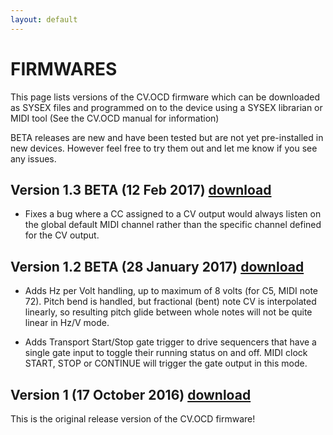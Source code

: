 ```yaml
---
layout: default
---
```


# FIRMWARES

This page lists versions of the CV.OCD firmware which can be downloaded as SYSEX files and programmed
on to the device using a SYSEX librarian or MIDI tool (See the CV.OCD manual for information)

BETA releases are new and have been tested but are not yet pre-installed in new devices. However
feel free to try them out and let me know if you see any issues.

## Version 1.3 BETA (12 Feb 2017) [download](https://github.com/hotchk155/cvocd.a/raw/master/firmware/Release/Current/cvocd_rev1.3beta.syx)

- Fixes a bug where a CC assigned to a CV output would always listen on the global default MIDI channel rather than the specific channel defined for the CV output.

## Version 1.2 BETA (28 January 2017) [download](https://github.com/hotchk155/cvocd.a/raw/master/firmware/Release/Current/cvocd_rev1.2beta.syx)

- Adds Hz per Volt handling, up to maximum of 8 volts (for C5, MIDI note 72). Pitch bend is handled, but fractional (bent) note CV is interpolated linearly, so resulting pitch glide between whole notes will not be quite linear in Hz/V mode.

- Adds Transport Start/Stop gate trigger to drive sequencers that have a single gate input to toggle their running status on and off. MIDI clock START, STOP or CONTINUE will trigger the gate output in this mode.

## Version 1 (17 October 2016) [download](https://github.com/hotchk155/cvocd.a/raw/master/firmware/Release/Current/cvocd_rev1.0.syx)

This is the original release version of the CV.OCD firmware!
